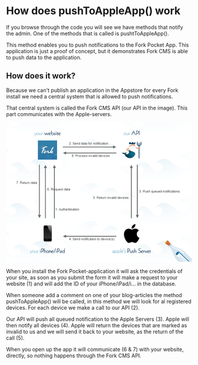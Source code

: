 # How does pushToAppleApp() work

If you browse through the code you will see we have methods that notify the admin. One of the methods that is called is pushtToAppleApp().

This method enables you to push notifications to the Fork Pocket App. This application is just a proof of concept, but it demonstrates Fork CMS is able to push data to the application.

## How does it work?

Because we can't publish an application in the Appstore for every Fork install we need a central system that is allowed to push notifications.

That central system is called the Fork CMS API (our API in the image). This part communicates with the Apple-servers.

![How does pushToAppleApp work](assets/how_apple_push_works.png)

When you install the Fork Pocket-application it will ask the credentials of your site, as soon as you submit the form it will make a request to your website (1) and will add the ID of your iPhone/iPad/i... in the database.

When someone add a comment on one of your blog-articles the method pushToAppleApp() will be called, in this method we will look for al registered devices. For each device we make a call to our API (2).

Our API will push all queued notification to the Apple Servers (3). Apple will then notify all devices (4). Apple will return the devices that are marked as invalid to us and we will send it back to your website, as the return of the call (5).

When you open up the app it will communicate (6 & 7) with your website, directly, so nothing happens through the Fork CMS API.
